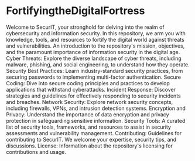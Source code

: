 # FortifyingtheDigitalFortress
Welcome to SecurIT, your stronghold for delving into the realm of cybersecurity and information security. In this repository, we arm you with knowledge, tools, and resources to fortify the digital world against threats and vulnerabilities.
An introduction to the repository's mission, objectives, and the paramount importance of information security in the digital age.
  Cyber Threats: Explore the diverse landscape of cyber threats, including malware, phishing, and social engineering, to understand how they operate.
  Security Best Practices: Learn industry-standard security practices, from securing passwords to implementing multi-factor authentication.
  Secure Coding: Dive into secure coding principles and practices to develop applications that withstand cyberattacks.
  Incident Response: Discover strategies and guidelines for effectively responding to security incidents and breaches.
  Network Security: Explore network security concepts, including firewalls, VPNs, and intrusion detection systems.
  Encryption and Privacy: Understand the importance of data encryption and privacy protection in safeguarding sensitive information.
  Security Tools: A curated list of security tools, frameworks, and resources to assist in security assessments and vulnerability management.
  Contributing: Guidelines for contributing to SecurIT. We welcome your expertise, security tips, and discussions.
  License: Information about the repository's licensing for contributions and usage.
